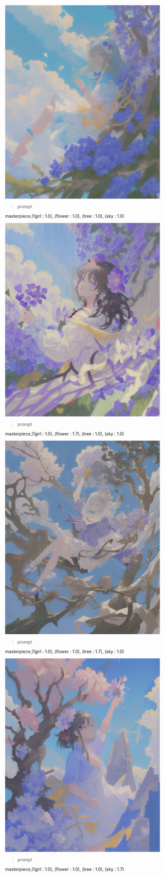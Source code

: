 #

![Image](https://github.com/rlavlfwhd/AI_Project_2025_01/blob/main/Prompt/00009-2232123209.png?raw=true)

>prompt

masterpiece,(1girl : 1.0), (flower : 1.0), (tree : 1.0), (sky : 1.0)


![Image](https://github.com/rlavlfwhd/AI_Project_2025_01/blob/main/Prompt/00010-3718399240.png?raw=true)

>prompt

masterpiece,(1girl : 1.0), (flower : 1.7), (tree : 1.0), (sky : 1.0)

![Image](https://github.com/rlavlfwhd/AI_Project_2025_01/blob/main/Prompt/00011-4185742643.png?raw=true)

>prompt

masterpiece,(1girl : 1.0), (flower : 1.0), (tree : 1.7), (sky : 1.0)


![Image](https://github.com/rlavlfwhd/AI_Project_2025_01/blob/main/Prompt/00013-2089831794.png?raw=true)

>prompt

masterpiece,(1girl : 1.0), (flower : 1.0), (tree : 1.0), (sky : 1.7)

